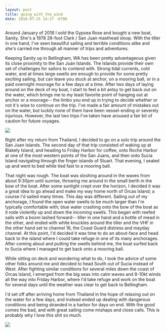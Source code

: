 ```yaml
---
layout: post
title: going_with_the_wind
date: 2018-07-25 14:27 -0700
---
```


Around January of 2018 I sold the Gypsea Rose and bought a new boat, Sanity.  She's a 1978 28-foot Clark / San Juan masthead sloop. With the tiller in one hand, I've seen beautiful sailing and terrible conditions alike and she's carried me through all manner of trips and adventures.

Keeping Sanity up in Bellingham, WA has been pretty advantageous given its close proximity to the San Juan Islands. The Islands provide their own set of challenges for sailors to contend with. Strong tidal currents, cold water, and at times large swells are enough to provide for some pretty exciting sailing, but can leave you stuck at anchor, on a mooring ball, or in a paid overnight moorage for a few days at a time. After two days of laying around on the deck of my boat, I start to feel a bit antsy to get back out on the water, which brings me to my least favorite point of hanging out at anchor or a moorage-- the limbo you end up in trying to decide whether or not it's wise to continue on the trip. I've made a fair amount of mistakes out on the water, but luckily none of them have been vessel-ending or severely injurious. However, the last two trips I've taken have aroused a fair bit of caution for future voyages.

![](https://s3.amazonaws.com/images.willricketts.com/viewfromboat.jpg)

Right after my return from Thailand, I decided to go on a solo trip around the San Juan Islands. The second day of that trip consisted of waking up at Blakely Island, and heading to Friday Harbor for coffee, onto Roche Harbor at one of the most western points of the San Juans, and then onto Sucia Island navigating through the finger islands of Stuart. That evening, I sealed up and went to bed while tied fast to a mooring ball.

That night was rough. The boat was sloshing around in the waves from about 9:30pm until sunrise, throwing me around in the small berth in the bow of the boat. After some sunlight crept over the horizon, I decided it was a great idea to go ahead and make my way home north of Orcas Island; a course I'd sailed many times. This day was different. Sailing out of my anchorage, I found the open water swells to be much larger than I'm typically comfortable with; blue water crashing onto the bow of the boat as it rode violently up and down the incoming swells. This began with reefed sails with a boom lashed forward-- tiller in one hand and a bottle of mead in the other, and ended with white knuckles around the tiller and the VHF in the other hand set to channel 16, the Coast Guard distress and mayday channel. At this point, I'd decided it was time to do an about-face and head back to the island where I could take refuge in one of its many anchorages. After coming about and putting the swells behind me, the boat surfed back to Sucia where I managed to get back onto a mooring ball.

While sitting on deck and wondering what to do, I took the advice of some other folks around me and decided to head South out of Sucia instead of West. After fighting similar conditions for several miles down the coast of Orcas Island, I emerged from the big seas into calm waves and 8-10kt winds all the way into Friday Harbor, where I'd take refuge and work on the boat for several days until the weather was clear to get back to Bellingham.

I'd set off after arriving home from Thailand in the hope of relaxing out on the water for a few days, and instead ended up dealing with dangerous conditions and being stranded in a harbor for days on end. With the good comes the bad, and with great sailing come mishaps and close calls. This is probably why I love this shit so much.

![](https://s3.amazonaws.com/images.willricketts.com/mead.jpg)

